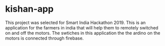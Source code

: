 # kishan-app
This project was selected for Smart India Hackathon 2019.
This is an application for the farmers in india that will help them to remotely switched on and off the motors.
The swtiches in this application the the ardino on the motors is connected through firebase.
